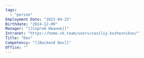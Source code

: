 ```yaml
---
tags:
  - "person"
Employment Date: "2023-04-25"
Birthdate: "2024-12-09"
Manager: "[[Сергей Иванов]]"
Intranet: "https://home.vk.team/users/vasiliy.kozhevnikov/"
Title: "Dev"
Competency: "[[Backend Dev]]"
Office: ""
---
```

